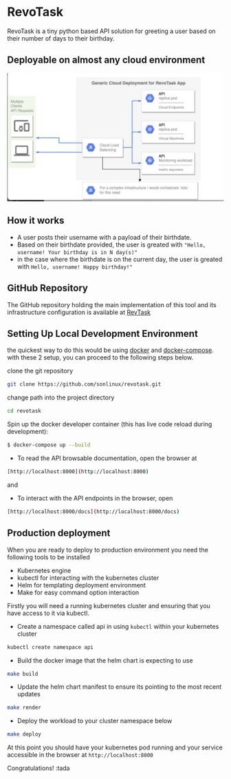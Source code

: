 # RevoTask

RevoTask is a tiny python based API solution for greeting a user based on their number of days to their birthday.

## Deployable on almost any cloud environment

![plot](./docs/static/generic_architecture.png)

## How it works
- A user posts their username with a payload of their birthdate.
- Based on their birthdate provided, the user is greated with `"Hello, username! Your birthday is in N day(s)"`
- in the case where the birthdate is on the current day, the user is greated with `Hello, username! Happy birthday!"`

## GitHub Repository
The GitHub repository holding the main implementation of this tool and its infrastructure configuration is available at [RevTask](https://github.com/sonlinux/revotask.git)


## Setting Up Local Development Environment
the quickest way to do this would be using [docker](https://docs.docker.com/get-started/) and [docker-compose](https://docs.docker.com/compose/). with these 2 setup, you can proceed to the following steps below.


clone the git repository

```bash
git clone https://github.com/sonlinux/revotask.git
```

change path into the project directory

```bash
cd revotask
```

Spin up the docker developer container (this has live code reload during development): 

```bash
$ docker-compose up --build
```

- To read the API browsable documentation, open the browser at 

```bash
[http://localhost:8000](http://localhost:8000)
```

and

- To interact with the API endpoints in the browser, open 

```bash
[http://localhost:8000/docs](http://localhost:8000/docs)
```

## Production deployment

When you are ready to deploy to production environment you need the following tools to be installed

- Kubernetes engine
- kubectl for interacting with the kubernetes cluster
- Helm for templating deployment environment
- Make for easy command option interaction

Firstly you will need a running kubernetes cluster and ensuring that you have access to it via kubectl.

- Create a namespace called api in using `kubectl` within your kubernetes cluster
```bash
kubectl create namespace api
```

- Build the docker image that the helm chart is expecting to use

```bash
make build
```

- Update the helm chart manifest to ensure its pointing to the most recent updates

```bash
make render
```

- Deploy the workload to your cluster namespace below
```bash
make deploy
```

At this point you should have your kubernetes pod running and your service accessible in the browser at `http://localhost:8000`

Congratulations! :tada